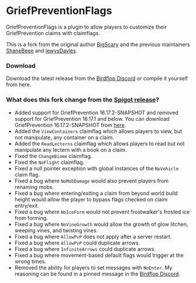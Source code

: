# GriefPreventionFlags
GriefPreventionFlags is a plugin to allow players to customize their GriefPrevention claims with claimflags.

This is a fork from the original author [BigScary](https://github.com/BigScary/GriefPreventionFlags) and the previous maintainers [ShaneBeee](https://github.com/ShaneBeee/GriefPreventionFlags) and [lewysDavies](https://github.com/lewysDavies/GriefPreventionFlags).

### Download
Download the latest release from the [Birdflop Discord](https://discord.gg/MBdsxAR) or compile it yourself from here.


### What does this fork change from the [Spigot release](https://www.spigotmc.org/resources/gpflags.55773/)?
- Added support for GriefPrevention 16.17.2-SNAPSHOT and removed support for GriefPrevention 16.17.1 and below. You can download GriefPrevention 16.17.2-SNAPSHOT from [here](https://ci.appveyor.com/api/buildjobs/g11ovt3huylwdu7e/artifacts/target%2FGriefPrevention.jar).
- Added the `ViewContainers` claimflag which allows players to view, but not manipulate, any container on a claim.
- Added the `ReadLecterns` claimflag which allows players to read but not manipulate any lectern with a book on a claim.
- Fixed the `ChangeBiome` claimflag.
- Fixed the `NoFlight` claimflag.
- Fixed a null pointer exception with global instances of the `NoVehicle` claim flag.
- Fixed a bug where `NoMobDamage` would also prevent players from renaming mobs.
- Fixed a bug where entering/exiting a claim from beyond world build height would allow the player to bypass flags checked on claim entry/exit.
- Fixed a bug where `NoIceForm` would not prevent frostwalker's frosted ice from forming.
- Fixed a bug where `NoVineGrowth` would allow the growth of glow litchen, weeping vines, and twisting vines.
- Fixed a bug where `AllowPvP` does not apply after a server restart.
- Fixed a bug where `AllowPvP` could duplicate arrows.
- Fixed a bug where `InfiniteArrows` could duplicate arrows. 
- Fixed a bug where movement-based default flags would trigger at the wrong times. 
- Removed the ability for players to set messages with `NoEnter`. My reasoning can be found in a pinned message in the [Birdflop Discord](https://discord.gg/MBdsxAR).
